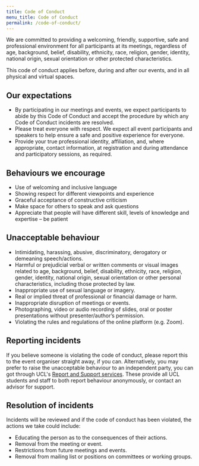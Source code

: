 ```yaml
---
title: Code of Conduct
menu_title: Code of Conduct
permalink: /code-of-conduct/
---
```


We are committed to providing a welcoming, friendly, supportive, safe and
professional environment for all participants at its meetings, regardless of
age, background, belief, disability, ethnicity, race, religion, gender,
identity, national origin, sexual orientation or other protected
characteristics.

This code of conduct applies before, during and after our events, and in all
physical and virtual spaces.

## Our expectations

* By participating in our meetings and events, we expect participants to abide
  by this Code of Conduct and accept the procedure by which any Code of Conduct
  incidents are resolved.
* Please treat everyone with respect. We expect all event participants and
  speakers to help ensure a safe and positive experience for everyone.
* Provide your true professional identity, affiliation, and, where appropriate,
  contact information, at registration and during attendance and participatory
  sessions, as required.  

## Behaviours we encourage

* Use of welcoming and inclusive language
* Showing respect for different viewpoints and experience
* Graceful acceptance of constructive criticism
* Make space for others to speak and ask questions
* Appreciate that people will have different skill, levels of knowledge and
  expertise – be patient

## Unacceptable behaviour

* Intimidating, harassing, abusive, discriminatory, derogatory or demeaning
  speech/actions. 
* Harmful or prejudicial verbal or written comments or visual images related to
  age, background, belief, disability, ethnicity, race, religion, gender,
  identity, national origin, sexual orientation or other personal
  characteristics, including those protected by law. 
* Inappropriate use of sexual language or imagery.
* Real or implied threat of professional or financial damage or harm. 
* Inappropriate disruption of meetings or events. 
* Photographing, video or audio recording of slides, oral or poster
  presentations without presenter/author’s permission. 
* Violating the rules and regulations of the online platform (e.g. Zoom). 

## Reporting incidents
If you believe someone is violating the code of conduct, please report this to
the event organiser straight away, if you can. Alternatively, you may prefer to raise the unacceptable behaviour to an independent
party, you can got through UCL's [Report and Support services][1]. These provide all UCL students and staff to both report behaviour anonymously, or contact an advisor for support. 

## Resolution of incidents

Incidents will be reviewed and if the code of conduct has been violated, the
actions we take could include:

* Educating the person as to the consequences of their actions.
* Removal from the meeting or event. 
* Restrictions from future meetings and events. 
* Removal from mailing list or positions on committees or working groups.


[1]: https://report-support.ucl.ac.uk/
